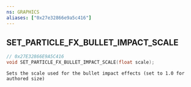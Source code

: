```yaml
---
ns: GRAPHICS
aliases: ["0x27e32866e9a5c416"]
---
```

## SET_PARTICLE_FX_BULLET_IMPACT_SCALE

```c
// 0x27E32866E9A5C416
void SET_PARTICLE_FX_BULLET_IMPACT_SCALE(float scale);
```

```
Sets the scale used for the bullet impact effects (set to 1.0 for authored size)
```
